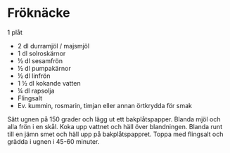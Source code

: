 # Fröknäcke

1 plåt

 - 2 dl durramjöl / majsmjöl
 - 1 dl solroskärnor
 - ½ dl sesamfrön
 - ½ dl pumpakärnor
 - ½ dl linfrön
 - 1 ½ dl kokande vatten
 - ¼ dl rapsolja
 - Flingsalt
 - Ev. kummin, rosmarin, timjan eller annan örtkrydda för smak

Sätt ugnen på 150 grader och lägg ut ett bakplåtspapper. Blanda mjöl och alla frön i en skål. Koka upp vattnet och häll över blandningen. Blanda runt till en jämn smet och häll upp på bakplåtspappret. Toppa med flingsalt och grädda i ugnen i 45-60 minuter.